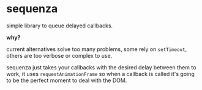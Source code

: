# sequenza

simple library to queue delayed callbacks.

**why?**

current alternatives solve too many problems, some rely on `setTimeout`, others are too verbose or complex to use.

sequenza just takes your callbacks with the desired delay between them to work, it uses `requestAnimationFrame` so when a callback is called it's going to be the perfect moment to deal with the DOM.
